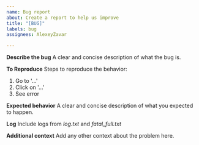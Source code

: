 ```yaml
---
name: Bug report
about: Create a report to help us improve
title: "[BUG]"
labels: bug
assignees: AlexeyZavar

---
```


**Describe the bug**
A clear and concise description of what the bug is.

**To Reproduce**
Steps to reproduce the behavior:
1. Go to '...'
2. Click on '...'
3. See error

**Expected behavior**
A clear and concise description of what you expected to happen.

**Log**
Include logs from *log.txt* and *fatal_full.txt*

**Additional context**
Add any other context about the problem here.
